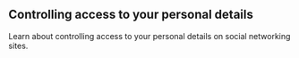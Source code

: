 
## Controlling access to your personal details

Learn about controlling access to your personal details on social networking sites.
